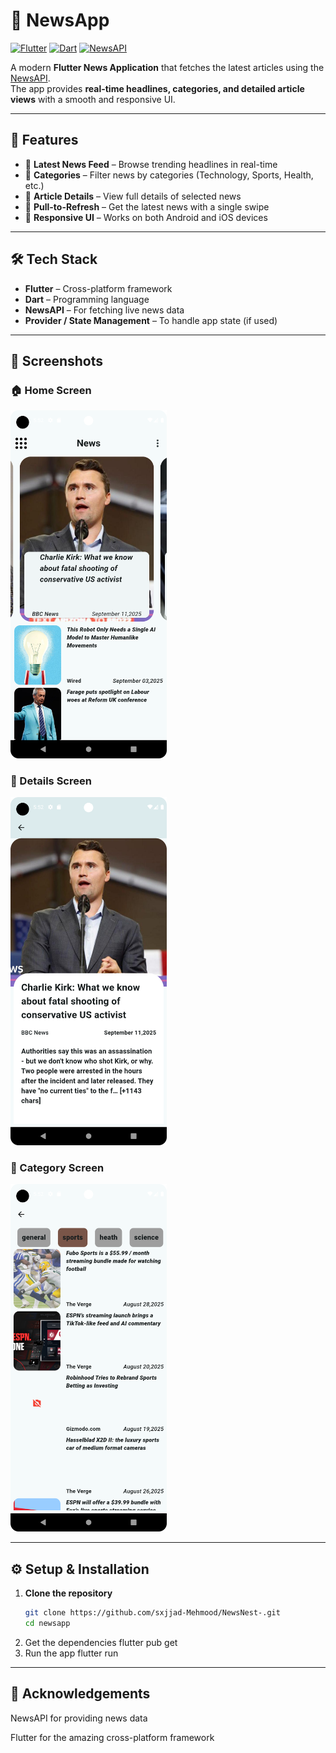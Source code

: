 # 📰 NewsApp


[![Flutter](https://img.shields.io/badge/Flutter-02569B?style=for-the-badge&logo=flutter&logoColor=white)](https://flutter.dev/)
[![Dart](https://img.shields.io/badge/Dart-0175C2?style=for-the-badge&logo=dart&logoColor=white)](https://dart.dev/)
[![NewsAPI](https://img.shields.io/badge/NewsAPI-FF5733?style=for-the-badge&logo=news&logoColor=white)](https://newsapi.org/)

A modern **Flutter News Application** that fetches the latest articles using the [NewsAPI](https://newsapi.org/).  
The app provides **real-time headlines, categories, and detailed article views** with a smooth and responsive UI.

---

## 🚀 Features
- 📌 **Latest News Feed** – Browse trending headlines in real-time
- 📂 **Categories** – Filter news by categories (Technology, Sports, Health, etc.)
- 📖 **Article Details** – View full details of selected news
- 🔄 **Pull-to-Refresh** – Get the latest news with a single swipe
- 🎨 **Responsive UI** – Works on both Android and iOS devices

---

## 🛠️ Tech Stack
- **Flutter** – Cross-platform framework
- **Dart** – Programming language
- **NewsAPI** – For fetching live news data
- **Provider / State Management** – To handle app state (if used)

---

## 📸 Screenshots

### 🏠 Home Screen
<img src="screenshots/home.png" alt="Home Screen" width="250"/>  

### 📖 Details Screen
<img src="screenshots/details.png" alt="Details Screen" width="250"/>  

### 📂 Category Screen
<img src="screenshots/category.png" alt="Category Screen" width="250"/>  

---

## ⚙️ Setup & Installation

1. **Clone the repository**
   ```bash
   git clone https://github.com/sxjjad-Mehmood/NewsNest-.git
   cd newsapp
2. Get the dependencies
    flutter pub get
3. Run the app
   flutter run

---

##  🙌 Acknowledgements

NewsAPI
 for providing news data

Flutter
 for the amazing cross-platform framework